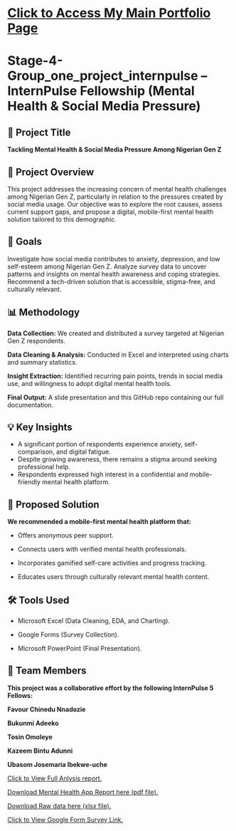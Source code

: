 # [Click to Access My Main Portfolio Page](https://mrfavour100.github.io/My_Portfolio/)

# Stage-4-Group_one_project_internpulse – InternPulse Fellowship (Mental Health & Social Media Pressure)
## 📌 Project Title
**Tackling Mental Health & Social Media Pressure Among Nigerian Gen Z**

## 🧠 Project Overview
This project addresses the increasing concern of mental health challenges among Nigerian Gen Z, particularly in relation to the pressures created by social media usage. Our objective was to explore the root causes, assess current support gaps, and propose a digital, mobile-first mental health solution tailored to this demographic.

## 🎯 Goals
Investigate how social media contributes to anxiety, depression, and low self-esteem among Nigerian Gen Z.
Analyze survey data to uncover patterns and insights on mental health awareness and coping strategies.
Recommend a tech-driven solution that is accessible, stigma-free, and culturally relevant.

## 📊 Methodology
**Data Collection:** We created and distributed a survey targeted at Nigerian Gen Z respondents.

**Data Cleaning & Analysis:** Conducted in Excel and interpreted using charts and summary statistics.

**Insight Extraction:** Identified recurring pain points, trends in social media use, and willingness to adopt digital mental health tools.

**Final Output:** A slide presentation and this GitHub repo containing our full documentation.

## 💡 Key Insights
- A significant portion of respondents experience anxiety, self-comparison, and digital fatigue.
- Despite growing awareness, there remains a stigma around seeking professional help.
- Respondents expressed high interest in a confidential and mobile-friendly mental health platform.

## 📱 Proposed Solution
**We recommended a mobile-first mental health platform that:**

- Offers anonymous peer support.

- Connects users with verified mental health professionals.

- Incorporates gamified self-care activities and progress tracking.

- Educates users through culturally relevant mental health content.

## 🛠️ Tools Used
- Microsoft Excel (Data Cleaning, EDA, and Charting).

- Google Forms (Survey Collection).

- Microsoft PowerPoint (Final Presentation).

## 👥 Team Members
**This project was a collaborative effort by the following InternPulse 5 Fellows:**

**Favour Chinedu Nnadozie**

**Bukunmi Adeeko**

**Tosin Omoleye**

**Kazeem Bintu Adunni**

**Ubasom Josemaria Ibekwe-uche**

[Click to View Full Anlysis report.](https://drive.google.com/file/d/1z3mR6-mUEvsVNwmaMfL7_ji2zeQEuapm/view?usp=sharing)


<a href="Mental Health App Report.pdf">Download Mental Health App Report here (pdf file).</a>

<a href="Zencamind Data.xlsx">Download Raw data here (xlsx file).<a>

[Click to View Google Form Survey Link.](https://docs.google.com/forms/d/e/1FAIpQLSfkLtLkIOU5rpfXbKR3lMeWklxLqEe79cxshsQbWlipMvvPJQ/viewform)


